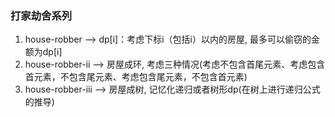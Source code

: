 ### 打家劫舍系列
1. house-robber --> dp[i]：考虑下标i（包括i）以内的房屋, 最多可以偷窃的金额为dp[i]
2. house-robber-ii --> 房屋成环, 考虑三种情况(考虑不包含首尾元素、考虑包含首元素，不包含尾元素、考虑包含尾元素，不包含首元素)
3. house-robber-iii --> 房屋成树, 记忆化递归或者树形dp(在树上进行递归公式的推导)